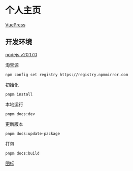 # 个人主页

[VuePress](https://vuepress.vuejs.org/zh/)

## 开发环境

[nodejs v20.17.0](https://nodejs.org/dist/v20.17.0/node-v20.17.0-win-x64.zip)

淘宝源
```npm
npm config set registry https://registry.npmmirror.com
```

初始化
```npm
pnpm install
```

本地运行
```npm
pnpm docs:dev
```

更新版本
```npm
pnpm docs:update-package
```

打包
```npm
pnpm docs:build
```

[图标](https://fontawesome.com/search?o=r&m=free)
